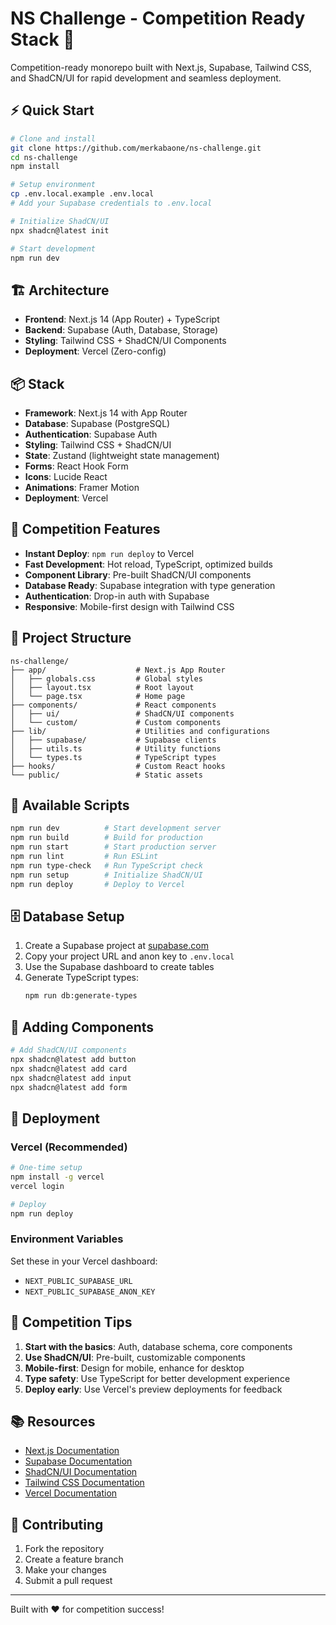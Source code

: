# NS Challenge - Competition Ready Stack 🚀

Competition-ready monorepo built with Next.js, Supabase, Tailwind CSS, and ShadCN/UI for rapid development and seamless deployment.

## ⚡ Quick Start

```bash
# Clone and install
git clone https://github.com/merkabaone/ns-challenge.git
cd ns-challenge
npm install

# Setup environment
cp .env.local.example .env.local
# Add your Supabase credentials to .env.local

# Initialize ShadCN/UI
npx shadcn@latest init

# Start development
npm run dev
```

## 🏗️ Architecture

- **Frontend**: Next.js 14 (App Router) + TypeScript
- **Backend**: Supabase (Auth, Database, Storage)
- **Styling**: Tailwind CSS + ShadCN/UI Components
- **Deployment**: Vercel (Zero-config)

## 📦 Stack

- **Framework**: Next.js 14 with App Router
- **Database**: Supabase (PostgreSQL)
- **Authentication**: Supabase Auth
- **Styling**: Tailwind CSS + ShadCN/UI
- **State**: Zustand (lightweight state management)
- **Forms**: React Hook Form
- **Icons**: Lucide React
- **Animations**: Framer Motion
- **Deployment**: Vercel

## 🚀 Competition Features

- **Instant Deploy**: `npm run deploy` to Vercel
- **Fast Development**: Hot reload, TypeScript, optimized builds
- **Component Library**: Pre-built ShadCN/UI components
- **Database Ready**: Supabase integration with type generation
- **Authentication**: Drop-in auth with Supabase
- **Responsive**: Mobile-first design with Tailwind CSS

## 📂 Project Structure

```
ns-challenge/
├── app/                    # Next.js App Router
│   ├── globals.css         # Global styles
│   ├── layout.tsx          # Root layout
│   └── page.tsx            # Home page
├── components/             # React components
│   ├── ui/                 # ShadCN/UI components
│   └── custom/             # Custom components
├── lib/                    # Utilities and configurations
│   ├── supabase/           # Supabase clients
│   ├── utils.ts            # Utility functions
│   └── types.ts            # TypeScript types
├── hooks/                  # Custom React hooks
└── public/                 # Static assets
```

## 🔧 Available Scripts

```bash
npm run dev          # Start development server
npm run build        # Build for production
npm run start        # Start production server
npm run lint         # Run ESLint
npm run type-check   # Run TypeScript check
npm run setup        # Initialize ShadCN/UI
npm run deploy       # Deploy to Vercel
```

## 🗄️ Database Setup

1. Create a Supabase project at [supabase.com](https://supabase.com)
2. Copy your project URL and anon key to `.env.local`
3. Use the Supabase dashboard to create tables
4. Generate TypeScript types:
   ```bash
   npm run db:generate-types
   ```

## 🎨 Adding Components

```bash
# Add ShadCN/UI components
npx shadcn@latest add button
npx shadcn@latest add card
npx shadcn@latest add input
npx shadcn@latest add form
```

## 🚀 Deployment

### Vercel (Recommended)
```bash
# One-time setup
npm install -g vercel
vercel login

# Deploy
npm run deploy
```

### Environment Variables
Set these in your Vercel dashboard:
- `NEXT_PUBLIC_SUPABASE_URL`
- `NEXT_PUBLIC_SUPABASE_ANON_KEY`

## 🎯 Competition Tips

1. **Start with the basics**: Auth, database schema, core components
2. **Use ShadCN/UI**: Pre-built, customizable components
3. **Mobile-first**: Design for mobile, enhance for desktop
4. **Type safety**: Use TypeScript for better development experience
5. **Deploy early**: Use Vercel's preview deployments for feedback

## 📚 Resources

- [Next.js Documentation](https://nextjs.org/docs)
- [Supabase Documentation](https://supabase.com/docs)
- [ShadCN/UI Documentation](https://ui.shadcn.com)
- [Tailwind CSS Documentation](https://tailwindcss.com/docs)
- [Vercel Documentation](https://vercel.com/docs)

## 🤝 Contributing

1. Fork the repository
2. Create a feature branch
3. Make your changes
4. Submit a pull request

---

Built with ❤️ for competition success!